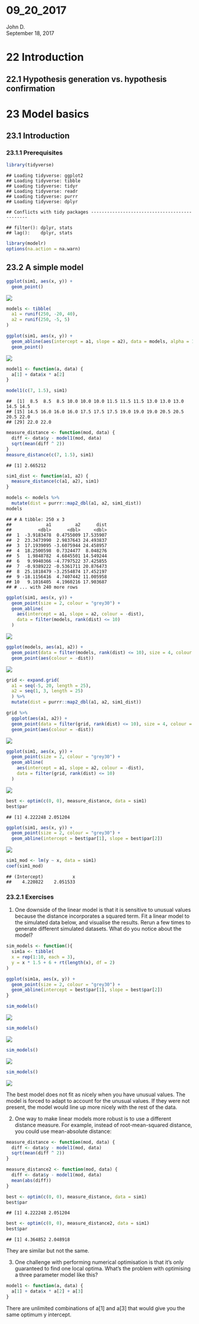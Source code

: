 # 09_20_2017
John D.  
September 18, 2017  



# 22 Introduction

## 22.1 Hypothesis generation vs. hypothesis confirmation

# 23 Model basics

## 23.1 Introduction

### 23.1.1 Prerequisites


```r
library(tidyverse)
```

```
## Loading tidyverse: ggplot2
## Loading tidyverse: tibble
## Loading tidyverse: tidyr
## Loading tidyverse: readr
## Loading tidyverse: purrr
## Loading tidyverse: dplyr
```

```
## Conflicts with tidy packages ----------------------------------------------
```

```
## filter(): dplyr, stats
## lag():    dplyr, stats
```

```r
library(modelr)
options(na.action = na.warn)
```

## 23.2 A simple model


```r
ggplot(sim1, aes(x, y)) + 
  geom_point()
```

![](09_20_2017_files/figure-html/unnamed-chunk-2-1.png)<!-- -->

```r
models <- tibble(
  a1 = runif(250, -20, 40),
  a2 = runif(250, -5, 5)
)

ggplot(sim1, aes(x, y)) + 
  geom_abline(aes(intercept = a1, slope = a2), data = models, alpha = 1/4) +
  geom_point() 
```

![](09_20_2017_files/figure-html/unnamed-chunk-2-2.png)<!-- -->

```r
model1 <- function(a, data) {
  a[1] + data$x * a[2]
}

model1(c(7, 1.5), sim1)
```

```
##  [1]  8.5  8.5  8.5 10.0 10.0 10.0 11.5 11.5 11.5 13.0 13.0 13.0 14.5 14.5
## [15] 14.5 16.0 16.0 16.0 17.5 17.5 17.5 19.0 19.0 19.0 20.5 20.5 20.5 22.0
## [29] 22.0 22.0
```

```r
measure_distance <- function(mod, data) {
  diff <- data$y - model1(mod, data)
  sqrt(mean(diff ^ 2))
}
measure_distance(c(7, 1.5), sim1)
```

```
## [1] 2.665212
```

```r
sim1_dist <- function(a1, a2) {
  measure_distance(c(a1, a2), sim1)
}

models <- models %>% 
  mutate(dist = purrr::map2_dbl(a1, a2, sim1_dist))
models
```

```
## # A tibble: 250 x 3
##             a1         a2      dist
##          <dbl>      <dbl>     <dbl>
##  1  -3.9183478  0.4755009 17.535907
##  2  23.3473990  2.9837643 24.493837
##  3  17.1939095 -3.6075944 24.458957
##  4  18.2500598  0.7324477  8.048276
##  5   1.9848782  4.6845501 14.549244
##  6   9.9940366 -4.7797522 37.425855
##  7  -0.9389222 -0.5361711 20.876473
##  8  25.1818479 -3.2554874 17.452197
##  9 -18.1156416  4.7407442 11.005958
## 10   9.1016405  4.1960216 17.903687
## # ... with 240 more rows
```

```r
ggplot(sim1, aes(x, y)) + 
  geom_point(size = 2, colour = "grey30") + 
  geom_abline(
    aes(intercept = a1, slope = a2, colour = -dist), 
    data = filter(models, rank(dist) <= 10)
  )
```

![](09_20_2017_files/figure-html/unnamed-chunk-2-3.png)<!-- -->

```r
ggplot(models, aes(a1, a2)) +
  geom_point(data = filter(models, rank(dist) <= 10), size = 4, colour = "red") +
  geom_point(aes(colour = -dist))
```

![](09_20_2017_files/figure-html/unnamed-chunk-2-4.png)<!-- -->

```r
grid <- expand.grid(
  a1 = seq(-5, 20, length = 25),
  a2 = seq(1, 3, length = 25)
  ) %>% 
  mutate(dist = purrr::map2_dbl(a1, a2, sim1_dist))

grid %>% 
  ggplot(aes(a1, a2)) +
  geom_point(data = filter(grid, rank(dist) <= 10), size = 4, colour = "red") +
  geom_point(aes(colour = -dist))
```

![](09_20_2017_files/figure-html/unnamed-chunk-2-5.png)<!-- -->

```r
ggplot(sim1, aes(x, y)) + 
  geom_point(size = 2, colour = "grey30") + 
  geom_abline(
    aes(intercept = a1, slope = a2, colour = -dist), 
    data = filter(grid, rank(dist) <= 10)
  )
```

![](09_20_2017_files/figure-html/unnamed-chunk-2-6.png)<!-- -->

```r
best <- optim(c(0, 0), measure_distance, data = sim1)
best$par
```

```
## [1] 4.222248 2.051204
```

```r
ggplot(sim1, aes(x, y)) + 
  geom_point(size = 2, colour = "grey30") + 
  geom_abline(intercept = best$par[1], slope = best$par[2])
```

![](09_20_2017_files/figure-html/unnamed-chunk-2-7.png)<!-- -->

```r
sim1_mod <- lm(y ~ x, data = sim1)
coef(sim1_mod)
```

```
## (Intercept)           x 
##    4.220822    2.051533
```

### 23.2.1 Exercises

1. One downside of the linear model is that it is sensitive to unusual values because the distance incorporates a squared term. Fit a linear model to the simulated data below, and visualise the results. Rerun a few times to generate different simulated datasets. What do you notice about the model?


```r
sim_models <- function(){
  sim1a <- tibble(
  x = rep(1:10, each = 3),
  y = x * 1.5 + 6 + rt(length(x), df = 2)
)

ggplot(sim1a, aes(x, y)) + 
  geom_point(size = 2, colour = "grey30") + 
  geom_abline(intercept = best$par[1], slope = best$par[2])
}

sim_models()
```

![](09_20_2017_files/figure-html/unnamed-chunk-3-1.png)<!-- -->

```r
sim_models()
```

![](09_20_2017_files/figure-html/unnamed-chunk-3-2.png)<!-- -->

```r
sim_models()
```

![](09_20_2017_files/figure-html/unnamed-chunk-3-3.png)<!-- -->

```r
sim_models()
```

![](09_20_2017_files/figure-html/unnamed-chunk-3-4.png)<!-- -->

The best model does not fit as nicely when you have unusual values. The model is forced to adapt to account for the unusual values. If they were not present, the model would line up more nicely with the rest of the data.

2. One way to make linear models more robust is to use a different distance measure. For example, instead of root-mean-squared distance, you could use mean-absolute distance:


```r
measure_distance <- function(mod, data) {
  diff <- data$y - model1(mod, data)
  sqrt(mean(diff ^ 2))
}

measure_distance2 <- function(mod, data) {
  diff <- data$y - model1(mod, data)
  mean(abs(diff))
}

best <- optim(c(0, 0), measure_distance, data = sim1)
best$par
```

```
## [1] 4.222248 2.051204
```

```r
best <- optim(c(0, 0), measure_distance2, data = sim1)
best$par
```

```
## [1] 4.364852 2.048918
```

They are similar but not the same.

3. One challenge with performing numerical optimisation is that it’s only guaranteed to find one local optima. What’s the problem with optimising a three parameter model like this?


```r
model1 <- function(a, data) {
  a[1] + data$x * a[2] + a[3]
}
```

There are unlimited combinations of a[1] and a[3] that would give you the same optimum y intercept.
